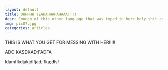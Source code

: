 ```yaml
---
layout: default
title: OHHHHH YEAHAHHAHAHAAA!!!!
desc: Enough of this other language that was typed in here holy shit cant it just not translate anymore its fucking annoying as shit stop it already you fucker shit!!!
img: pic07.jpg
categories: articles
---
```

THIS IS WHAT YOU GET FOR MESSING WITH HER!!!!!



ADO KASDKAD:FADFA





ldamflkdjakjdlfjad;lfka;dlsf
